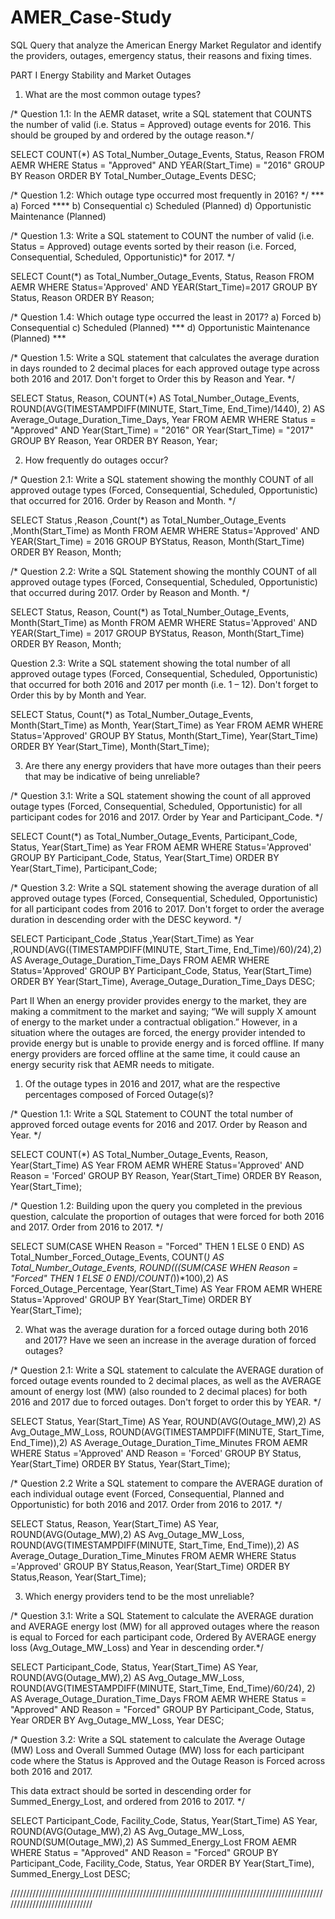 # AMER_Case-Study
SQL Query that analyze the American Energy Market Regulator and identify the providers, outages, emergency status, their reasons and fixing times. 

PART I
Energy Stability and Market Outages

1) What are the most common outage types?

/* Question 1.1: In the AEMR dataset, write a SQL statement that COUNTS the number of valid (i.e. Status = Approved) outage events for 2016. This should be grouped by and ordered by the outage reason.*/

SELECT 
  COUNT(*) AS Total_Number_Outage_Events, 
  Status, 
  Reason 
FROM AEMR 
WHERE Status = "Approved" AND YEAR(Start_Time) = "2016"
GROUP BY Reason ORDER BY Total_Number_Outage_Events DESC;

/* Question 1.2: Which outage type occurred most frequently in 2016? */ 
  *** a) Forced ****
  b) Consequential
  c) Scheduled (Planned)
  d) Opportunistic Maintenance (Planned)
  
/* Question 1.3: Write a SQL statement to COUNT the number of valid (i.e. Status = Approved) outage events sorted by their reason (i.e. Forced, Consequential, Scheduled, Opportunistic)* for 2017. */ 
  
SELECT
	 Count(*) as Total_Number_Outage_Events,
   Status, 
   Reason
FROM AEMR
WHERE
	Status='Approved' AND YEAR(Start_Time)=2017
GROUP BY Status, Reason ORDER BY Reason;

/* Question 1.4: Which outage type occurred the least in 2017?
  a) Forced
  b) Consequential
  c) Scheduled (Planned)
  *** d) Opportunistic Maintenance (Planned) ***
  
/* Question 1.5: Write a SQL statement that calculates the average duration in days rounded to 2 decimal places for each approved outage type across both 2016 and 2017. Don't forget to Order this by Reason and Year. */

SELECT
  Status,
  Reason,
  COUNT(*) AS Total_Number_Outage_Events, 
  ROUND(AVG(TIMESTAMPDIFF(MINUTE, Start_Time, End_Time)/1440), 2) AS Average_Outage_Duration_Time_Days, 
  Year
FROM AEMR 
WHERE Status = "Approved" AND Year(Start_Time) = "2016" OR Year(Start_Time) = "2017"
GROUP BY Reason, Year ORDER BY Reason, Year;

2) How frequently do outages occur?

/* Question 2.1: Write a SQL statement showing the monthly COUNT of all approved outage types (Forced, Consequential, Scheduled, Opportunistic) that occurred for 2016. Order by Reason and Month. */

SELECT
	Status
	,Reason
	,Count(*) as Total_Number_Outage_Events
	,Month(Start_Time) as Month
FROM AEMR
WHERE Status='Approved' AND YEAR(Start_Time) = 2016
GROUP BYStatus, Reason, Month(Start_Time)
ORDER BY Reason, Month;

/* Question 2.2: Write a SQL Statement showing the monthly COUNT of all approved outage types (Forced, Consequential, Scheduled, Opportunistic) that occurred during 2017. Order by Reason and Month. */

SELECT
	Status,
	Reason,
	Count(*) as Total_Number_Outage_Events,
	Month(Start_Time) as Month
FROM AEMR
WHERE Status='Approved' AND YEAR(Start_Time) = 2017
GROUP BYStatus, Reason, Month(Start_Time)
ORDER BY Reason, Month;

Question 2.3: Write a SQL statement showing the total number of all approved outage types (Forced, Consequential, Scheduled, Opportunistic) that occurred for both 2016 and 2017 per month (i.e. 1 – 12). Don't forget to Order this by by Month and Year.

SELECT
	Status,
	Count(*) as Total_Number_Outage_Events,
	Month(Start_Time) as Month,
	Year(Start_Time) as Year
FROM AEMR
WHERE Status='Approved'
GROUP BY
	Status,
	Month(Start_Time),
	Year(Start_Time)
ORDER BY Year(Start_Time), Month(Start_Time);

3) Are there any energy providers that have more outages than their peers that may be indicative of being unreliable?

/* Question 3.1: Write a SQL statement showing the count of all approved outage types (Forced, Consequential, Scheduled, Opportunistic) for all participant codes for 2016 and 2017. Order by Year and Participant_Code. */

SELECT
	Count(*) as Total_Number_Outage_Events,
	Participant_Code,
	Status,
	Year(Start_Time) as Year
FROM AEMR WHERE Status='Approved'
GROUP BY Participant_Code, Status, Year(Start_Time)
ORDER BY Year(Start_Time), Participant_Code;

/* Question 3.2: Write a SQL statement showing the average duration of all approved outage types (Forced, Consequential, Scheduled, Opportunistic) for all participant codes from 2016 to 2017. Don't forget to order the average duration in descending order with the DESC keyword. */

SELECT
	Participant_Code
	,Status
	,Year(Start_Time) as Year
	,ROUND(AVG((TIMESTAMPDIFF(MINUTE, Start_Time, End_Time)/60)/24),2) AS Average_Outage_Duration_Time_Days
FROM AEMR
WHERE Status='Approved'
GROUP BY Participant_Code, Status, Year(Start_Time)
ORDER BY Year(Start_Time), Average_Outage_Duration_Time_Days DESC;

Part II
When an energy provider provides energy to the market, they are making a commitment to the market and saying; “We will supply X amount of energy to the market under a contractual obligation.” However, in a situation where the outages are forced, the energy provider intended to provide energy but is unable to provide energy and is forced offline. If many energy providers are forced offline at the same time, it could cause an energy security risk that AEMR needs to mitigate.

1) Of the outage types in 2016 and 2017, what are the respective percentages composed of Forced Outage(s)?

/* Question 1.1: Write a SQL Statement to COUNT the total number of approved forced outage events for 2016 and 2017. Order by Reason and Year. */

SELECT
	COUNT(*) AS Total_Number_Outage_Events,
	Reason,
	Year(Start_Time) AS Year
FROM AEMR
WHERE Status='Approved' AND Reason = 'Forced'
GROUP BY Reason, Year(Start_Time)
ORDER BY Reason, Year(Start_Time);

/* Question 1.2: Building upon the query you completed in the previous question, calculate the proportion of outages that were forced for both 2016 and 2017. Order from 2016 to 2017. */

SELECT
  SUM(CASE WHEN Reason = "Forced" THEN 1 ELSE 0 END) AS Total_Number_Forced_Outage_Events,
	COUNT(*) AS Total_Number_Outage_Events,
	ROUND(((SUM(CASE WHEN Reason = "Forced" THEN 1 ELSE 0 END)/COUNT(*))*100),2) AS Forced_Outage_Percentage,
	Year(Start_Time) AS Year
FROM AEMR
WHERE Status='Approved'
GROUP BY Year(Start_Time)
ORDER BY Year(Start_Time);

2) What was the average duration for a forced outage during both 2016 and 2017? Have we seen an increase in the average duration of forced outages?

/* Question 2.1: Write a SQL statement to calculate the AVERAGE duration of forced outage events rounded to 2 decimal places, as well as the AVERAGE amount of energy lost (MW) (also rounded to 2 decimal places) for both 2016 and 2017 due to forced outages. Don't forget to order this by YEAR. */

SELECT
  Status,
  Year(Start_Time) AS Year,
  ROUND(AVG(Outage_MW),2) AS Avg_Outage_MW_Loss,
  ROUND(AVG(TIMESTAMPDIFF(MINUTE, Start_Time, End_Time)),2) AS Average_Outage_Duration_Time_Minutes
FROM AEMR
WHERE Status ='Approved' AND Reason = 'Forced'
GROUP BY Status, Year(Start_Time)
ORDER BY Status, Year(Start_Time);

/* Question 2.2 Write a SQL statement to compare the AVERAGE duration of each individual outage event (Forced, Consequential, Planned and Opportunistic) for both 2016 and 2017. Order from 2016 to 2017. */

SELECT
  Status,
  Reason,
  Year(Start_Time) AS Year,
  ROUND(AVG(Outage_MW),2) AS Avg_Outage_MW_Loss,
  ROUND(AVG(TIMESTAMPDIFF(MINUTE, Start_Time, End_Time)),2) AS Average_Outage_Duration_Time_Minutes
FROM AEMR
WHERE Status ='Approved'
GROUP BY Status,Reason, Year(Start_Time)
ORDER BY Status,Reason, Year(Start_Time);

3) Which energy providers tend to be the most unreliable?

/* Question 3.1: Write a SQL Statement to calculate the AVERAGE duration and AVERAGE energy lost (MW) for all approved outages where the reason is equal to Forced for each participant code, Ordered By AVERAGE energy loss (Avg_Outage_MW_Loss) and Year in descending order.*/

SELECT
  Participant_Code,
  Status,
  Year(Start_Time) AS Year,
  ROUND(AVG(Outage_MW),2) AS Avg_Outage_MW_Loss,
  ROUND(AVG(TIMESTAMPDIFF(MINUTE, Start_Time, End_Time)/60/24), 2) AS Average_Outage_Duration_Time_Days
FROM AEMR
WHERE Status = "Approved" AND Reason = "Forced"
GROUP BY Participant_Code, Status, Year
ORDER BY Avg_Outage_MW_Loss, Year DESC;

/* Question 3.2: Write a SQL statement to calculate the Average Outage (MW) Loss and Overall Summed Outage (MW) loss for each participant code where the Status is Approved and the Outage Reason is Forced across both 2016 and 2017.

This data extract should be sorted in descending order for Summed_Energy_Lost, and ordered from 2016 to 2017. */

SELECT
  Participant_Code,
  Facility_Code,
  Status,
  Year(Start_Time) AS Year,
  ROUND(AVG(Outage_MW),2) AS Avg_Outage_MW_Loss,
  ROUND(SUM(Outage_MW),2) AS Summed_Energy_Lost
FROM AEMR
WHERE Status = "Approved" AND Reason = "Forced"
GROUP BY Participant_Code, Facility_Code, Status, Year
ORDER BY Year(Start_Time), Summed_Energy_Lost DESC;

/////////////////////////////////////////////////////////////////////////////////////////////////////////////////////////////
 

